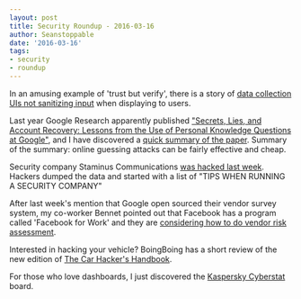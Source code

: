 ```yaml
---
layout: post
title: Security Roundup - 2016-03-16
author: Seanstoppable
date: '2016-03-16'
tags:
- security
- roundup
---
```


In an amusing example of 'trust but verify', there is a story of [data 
collection UIs not sanitizing input](http://bit.ly/1RjaBxb) when displaying to 
users.

Last year Google Research apparently published ["Secrets, Lies, and Account 
Recovery: Lessons from the Use of Personal Knowledge Questions at 
Google"](http://bit.ly/1XrKybO), 
and I have discovered a [quick summary of the 
paper](http://bit.ly/1UuN5md). 
Summary of the summary: online guessing attacks can be fairly effective and cheap.

Security company Staminus Communications [was hacked last 
week](http://bit.ly/1SOAcng). 
Hackers dumped the data and started with a list of "TIPS WHEN RUNNING A SECURITY 
COMPANY"

After last week's mention that Google open sourced their vendor survey system, 
my co-worker Bennet pointed out that Facebook has a program called 'Facebook 
for Work' and they are [considering how to do vendor risk 
  assessment](http://on.wsj.com/1Z1VtKL).

Interested in hacking your vehicle? BoingBoing has a short review of the new 
edition of [The Car Hacker's Handbook](http://bit.ly/1S0Z4FZ).

For those who love dashboards, I just discovered the [Kaspersky 
Cyberstat](http://bit.ly/1UuPgX2) board.
